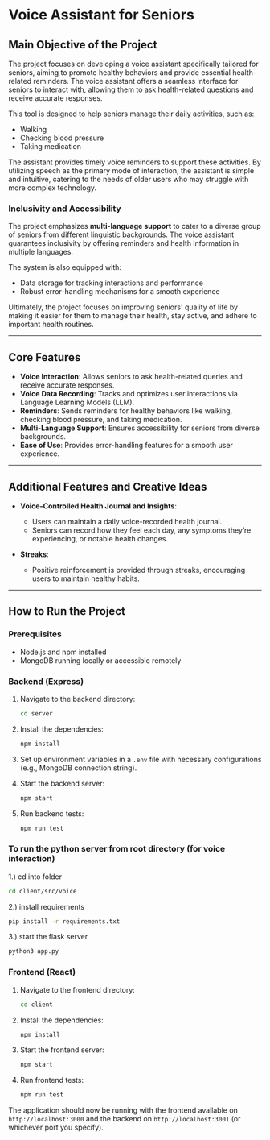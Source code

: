 # Voice Assistant for Seniors

## Main Objective of the Project

The project focuses on developing a voice assistant specifically tailored for seniors, aiming to promote healthy behaviors and provide essential health-related reminders. The voice assistant offers a seamless interface for seniors to interact with, allowing them to ask health-related questions and receive accurate responses.

This tool is designed to help seniors manage their daily activities, such as:

- Walking
- Checking blood pressure
- Taking medication

The assistant provides timely voice reminders to support these activities. By utilizing speech as the primary mode of interaction, the assistant is simple and intuitive, catering to the needs of older users who may struggle with more complex technology.

### Inclusivity and Accessibility

The project emphasizes **multi-language support** to cater to a diverse group of seniors from different linguistic backgrounds. The voice assistant guarantees inclusivity by offering reminders and health information in multiple languages.

The system is also equipped with:

- Data storage for tracking interactions and performance
- Robust error-handling mechanisms for a smooth experience

Ultimately, the project focuses on improving seniors' quality of life by making it easier for them to manage their health, stay active, and adhere to important health routines.

---

## Core Features

- **Voice Interaction**: Allows seniors to ask health-related queries and receive accurate responses.
- **Voice Data Recording**: Tracks and optimizes user interactions via Language Learning Models (LLM).
- **Reminders**: Sends reminders for healthy behaviors like walking, checking blood pressure, and taking medication.
- **Multi-Language Support**: Ensures accessibility for seniors from diverse backgrounds.
- **Ease of Use**: Provides error-handling features for a smooth user experience.

---

## Additional Features and Creative Ideas

- **Voice-Controlled Health Journal and Insights**:

  - Users can maintain a daily voice-recorded health journal.
  - Seniors can record how they feel each day, any symptoms they’re experiencing, or notable health changes.

- **Streaks**:
  - Positive reinforcement is provided through streaks, encouraging users to maintain healthy habits.

---

## How to Run the Project

### Prerequisites

- Node.js and npm installed
- MongoDB running locally or accessible remotely

### Backend (Express)

1. Navigate to the backend directory:

   ```bash
   cd server
   ```

2. Install the dependencies:

   ```bash
   npm install
   ```

3. Set up environment variables in a `.env` file with necessary configurations (e.g., MongoDB connection string).

4. Start the backend server:
   ```bash
   npm start
   ```

5. Run backend tests:
   ```bash
   npm run test
   ```


### To run the python server from root directory (for voice interaction)
1.) cd into folder
  ```bash
  cd client/src/voice
  ```

2.) install requirements
  ```bash
  pip install -r requirements.txt
  ```

3.) start the flask server 
  ```bash
  python3 app.py
  ```
### Frontend (React)

1. Navigate to the frontend directory:

   ```bash
   cd client
   ```

2. Install the dependencies:

   ```bash
   npm install
   ```

3. Start the frontend server:
   ```bash
   npm start
   ```
4. Run frontend tests:
   ```bash
   npm run test
   ```

The application should now be running with the frontend available on `http://localhost:3000` and the backend on `http://localhost:3001` (or whichever port you specify).
